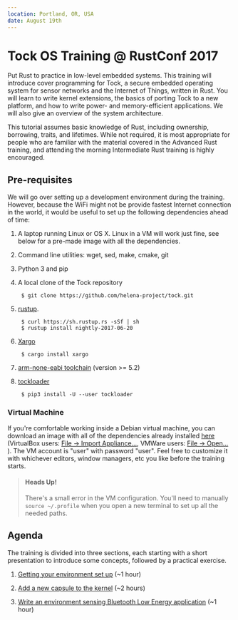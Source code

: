 ```yaml
---
location: Portland, OR, USA
date: August 19th
---
```


# Tock OS Training @ RustConf 2017

Put Rust to practice in low-level embedded systems. This training will introduce
cover programming for Tock, a secure embedded operating system for sensor
networks and the Internet of Things, written in Rust. You will learn to write
kernel extensions, the basics of porting Tock to a new platform, and how to
write power- and memory-efficient applications. We will also give an overview of
the system architecture.

This tutorial assumes basic knowledge of Rust, including ownership, borrowing,
traits, and lifetimes. While not required, it is most appropriate for people who
are familiar with the material covered in the Advanced Rust training, and
attending the morning Intermediate Rust training is highly encouraged.

## Pre-requisites

We will go over setting up a development environment during the training.
However, because the WiFi might not be provide fastest Internet connection in
the world, it would be useful to set up the following dependencies ahead of
time:

1. A laptop running Linux or OS X. Linux in a VM will work just fine, see below
   for a pre-made image with all the dependencies.

2. Command line utilities: wget, sed, make, cmake, git

4. Python 3 and pip

5. A local clone of the Tock repository
     
        $ git clone https://github.com/helena-project/tock.git

6. [rustup](http://rustup.rs/).
     
        $ curl https://sh.rustup.rs -sSf | sh
        $ rustup install nightly-2017-06-20

7. [Xargo](https://github.com/japaric/xargo)
     
        $ cargo install xargo

8. [arm-none-eabi toolchain](https://developer.arm.com/open-source/gnu-toolchain/gnu-rm/downloads) (version >= 5.2)

9. [tockloader](https://github.com/helena-project/tockloader)
     
        $ pip3 install -U --user tockloader

### Virtual Machine

If you're comfortable working inside a Debian virtual machine, you can download
an image with all of the dependencies already installed
[here](https://www.dropbox.com/s/5km04herxa9h05w/Tock.ova?dl=0)
(VirtualBox users:
[File → Import Appliance...](https://docs.oracle.com/cd/E26217_01/E26796/html/qs-import-vm.html),
VMWare users:
[File → Open...](https://pubs.vmware.com/workstation-9/index.jsp?topic=%2Fcom.vmware.ws.using.doc%2FGUID-DDCBE9C0-0EC9-4D09-8042-18436DA62F7A.html)
).
The VM account is "user" with password "user".
Feel free to customize it with whichever editors, window managers, etc you like
before the training starts.

> #### Heads Up!
> There's a small error in the VM configuration. You'll need to manually
> `source ~/.profile` when you open a new terminal to set up all the needed
> paths.

## Agenda

The training is divided into three sections, each starting with a short
presentation to introduce some concepts, followed by a practical exercise.

1. [Getting your environment set up](environment.md) (~1 hour)

2. [Add a new capsule to the kernel](capsule.md) (~2 hours)

3. [Write an environment sensing Bluetooth Low Energy
   application](application.md) (~1 hour)

